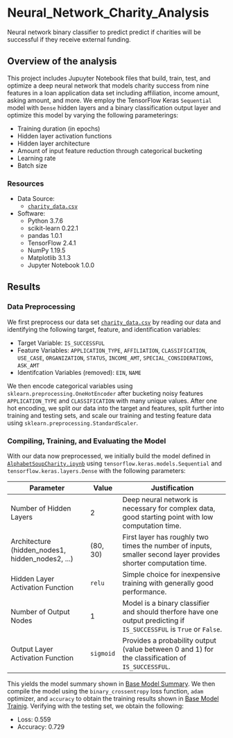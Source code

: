 # Neural_Network_Charity_Analysis
Neural network binary classifier to predict predict if charities will be
successful if they receive external funding. 

## Overview of the analysis
This project includes Jupuyter Notebook files that build, train, test, and
optimize a deep neural network that models charity success from nine features
in a loan application data set including affiliation, income amount, asking
amount, and more. We employ the TensorFlow Keras `Sequential` model with
`Dense` hidden layers and a binary classification output layer and optimize
this model by varying the following parameterings:

- Training duration (in epochs)
- Hidden layer activation functions
- Hidden layer architecture
- Amount of input feature reduction through categorical bucketing
- Learning rate
- Batch size

### Resources
- Data Source:
    - [`charity_data.csv`](Resources/charity_data.csv)
- Software:
    - Python 3.7.6
    - scikit-learn 0.22.1
    - pandas 1.0.1
    - TensorFlow 2.4.1
    - NumPy 1.19.5
    - Matplotlib 3.1.3
    - Jupyter Notebook 1.0.0

## Results
### Data Preprocessing
We first preprocess our data set
[`charity_data.csv`](Resources/charity_data.csv) by reading our data and
identifying the following target, feature, and identification variables:

- Target Variable: `IS_SUCCESSFUL`
- Feature Variables: `APPLICATION_TYPE`, `AFFILIATION`, `CLASSIFICATION`, `USE_CASE`, `ORGANIZATION`, `STATUS`, `INCOME_AMT`, `SPECIAL_CONSIDERATIONS`, `ASK_AMT`
- Identifcation Variables (removed): `EIN`, `NAME`

We then encode categorical variables using
`sklearn.preprocessing.OneHotEncoder` after bucketing noisy features
`APPLICATION_TYPE` and `CLASSIFICATION` with many unique values. After one hot
encoding, we split our data into the target and features, split further into
training and testing sets, and scale our training and testing feature data
using `sklearn.preprocessing.StandardScaler`.

### Compiling, Training, and Evaluating the Model
With our data now preprocessed, we initially build the model defined in
[`AlphabetSoupCharity.ipynb`](AlphabetSoupCharity.ipynb) using
`tensorflow.keras.models.Sequential` and `tensorflow.keras.layers.Dense`
with the following parameters:

| Parameter | Value | Justification |
| --------- | ----- | ------------- |
| Number of Hidden Layers | 2 | Deep neural network is necessary for complex data, good starting point with low computation time. |
| Architecture (hidden_nodes1, hidden_nodes2, ...) | (80, 30) | First layer has roughly two times the number of inputs, smaller second layer provides shorter computation time. |
| Hidden Layer Activation Function | `relu` | Simple choice for inexpensive training with generally good performance. |
| Number of Output Nodes | 1 | Model is a binary classifier and should therfore have one output predicting if `IS_SUCCESSFUL` is `True` or `False`. |
| Output Layer Activation Function | `sigmoid` | Provides a probability output (value between 0 and 1) for the classification of `IS_SUCCESSFUL`. |

This yields the model summary shown in
[Base Model Summary](Images/base_model_summary.png). We then compile the model
using the `binary_crossentropy` loss function, `adam` optimizer, and
`accuracy` to obtain the training results shown in
[Base Model Trainig](Images/base_model_trainig.png). Verifying with the
testing set, we obtain the following:

- Loss: 0.559
- Accuracy: 0.729